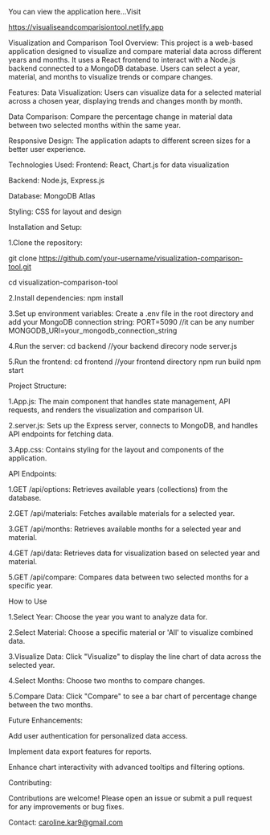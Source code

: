 You can view the application here...Visit

https://visualiseandcomparisiontool.netlify.app


Visualization and Comparison Tool
Overview:
This project is a web-based application designed to visualize and compare material data across different years and months. It uses a React frontend to interact with a Node.js backend connected to a MongoDB database. Users can select a year, material, and months to visualize trends or compare changes.


Features:
Data Visualization: Users can visualize data for a selected material across a chosen year, displaying trends and changes month by month.

Data Comparison: Compare the percentage change in material data between two selected months within the same year.

Responsive Design: The application adapts to different screen sizes for a better user experience.


Technologies Used:
Frontend: React, Chart.js for data visualization

Backend: Node.js, Express.js

Database: MongoDB Atlas

Styling: CSS for layout and design


Installation and Setup:

1.Clone the repository:

git clone https://github.com/your-username/visualization-comparison-tool.git

cd visualization-comparison-tool


2.Install dependencies:
npm install


3.Set up environment variables:
Create a .env file in the root directory and add your MongoDB connection string:
PORT=5090 //it can be any number 
MONGODB_URI=your_mongodb_connection_string


4.Run the server:
cd backend //your backend direcory
node server.js


5.Run the frontend:
cd frontend //your frontend directory
npm run build
npm start


Project Structure:

1.App.js: The main component that handles state management, API requests, and renders the visualization and comparison UI.

2.server.js: Sets up the Express server, connects to MongoDB, and handles API endpoints for fetching data.

3.App.css: Contains styling for the layout and components of the application.


API Endpoints:

1.GET /api/options: Retrieves available years (collections) from the database.

2.GET /api/materials: Fetches available materials for a selected year.

3.GET /api/months: Retrieves available months for a selected year and material.

4.GET /api/data: Retrieves data for visualization based on selected year and material.

5.GET /api/compare: Compares data between two selected months for a specific year.


How to Use

1.Select Year: Choose the year you want to analyze data for.

2.Select Material: Choose a specific material or 'All' to visualize combined data.

3.Visualize Data: Click "Visualize" to display the line chart of data across the selected year.

4.Select Months: Choose two months to compare changes.

5.Compare Data: Click "Compare" to see a bar chart of percentage change between the two months.


Future Enhancements:

Add user authentication for personalized data access.

Implement data export features for reports.

Enhance chart interactivity with advanced tooltips and filtering options.


Contributing:

Contributions are welcome! Please open an issue or submit a pull request for any improvements or bug fixes.

Contact: caroline.kar9@gmail.com


